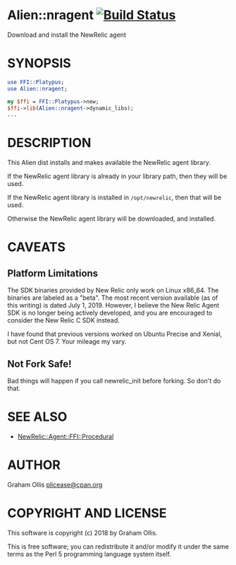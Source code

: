 # Alien::nragent [![Build Status](https://secure.travis-ci.org/plicease/Alien-nragent.png)](http://travis-ci.org/plicease/Alien-nragent)

Download and install the NewRelic agent

# SYNOPSIS

```perl
use FFI::Platypus;
use Alien::nragent;

my $ffi = FFI::Platypus->new;
$ffi->lib(Alien::nragent->dynamic_libs);
...
```

# DESCRIPTION

This Alien dist installs and makes available the NewRelic agent library.

If the NewRelic agent library is already in your library path, then they will be used.

If the NewRelic agent library is installed in `/opt/newrelic`, then that will be used.

Otherwise the NewRelic agent library will be downloaded, and installed.

# CAVEATS

## Platform Limitations

The SDK binaries provided by New Relic only work on Linux x86\_64.  The binaries are labeled
as a "beta".  The most recent version available (as of this writing) is dated July 1, 2019.
However, I believe the New Relic Agent SDK is no longer being actively developed, and you
are encouraged to consider the New Relic C SDK instead.

I have found that previous versions worked on Ubuntu Precise and Xenial, but not Cent OS 7.
Your mileage my vary.

## Not Fork Safe!

Bad things will happen if you call newrelic\_init before forking.  So don't do that.

# SEE ALSO

- [NewRelic::Agent::FFI::Procedural](https://metacpan.org/pod/NewRelic::Agent::FFI::Procedural)

# AUTHOR

Graham Ollis <plicease@cpan.org>

# COPYRIGHT AND LICENSE

This software is copyright (c) 2018 by Graham Ollis.

This is free software; you can redistribute it and/or modify it under
the same terms as the Perl 5 programming language system itself.

